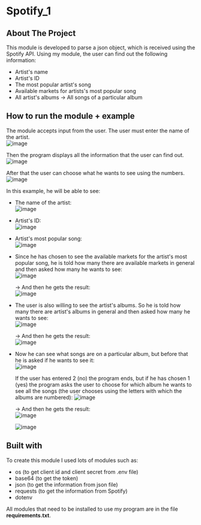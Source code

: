 # Spotify_1
## About The Project
This module is developed to parse a json object, which is received using the Spotify API.
Using my module, the user can find out the following information:
* Artist's name
* Artist's ID
*  The most popular artist's song
*  Available markets for artists's most popular song
*  All artist's albums -> All songs of a particular album

## How to run the module + example
The module accepts input from the user. The user must enter the name of the artist.\
![image](https://user-images.githubusercontent.com/116542027/221826186-1ba639cf-f0db-44ea-944f-052f5102de05.png)

Then the program displays all the information that the user can find out.\
![image](https://user-images.githubusercontent.com/116542027/221826507-fbd0cd96-0930-46db-8374-6093bcb02a4c.png)

After that the user can choose what he wants to see using the numbers.\
![image](https://user-images.githubusercontent.com/116542027/221826868-ef277c0f-6858-46ec-8475-80ddc5293eec.png)

In this example, he will be able to see:
* The name of the artist:\
![image](https://user-images.githubusercontent.com/116542027/221827738-1f4e49a0-1824-49d3-b491-9397635c2c95.png)

* Artist's ID:\
![image](https://user-images.githubusercontent.com/116542027/221827867-1a21a2bb-41b3-4515-b472-69f3e4671fcc.png)

* Artist's most popular song:\
![image](https://user-images.githubusercontent.com/116542027/221828097-0b35fe32-5982-488b-97eb-083379a6eba9.png)

* Since he has chosen to see the available markets for the artist's most popular song, he is told how many there are available markets in general and then asked how many he wants to see:\
![image](https://user-images.githubusercontent.com/116542027/221828993-d8a72709-674e-4a06-aba7-016e8e07644f.png)

   -> And then he gets the result:\
   ![image](https://user-images.githubusercontent.com/116542027/221829386-ca3fbab2-0986-42e5-986a-94e07e5b21d2.png)
   
* The user is also willing to see the artist's albums. So he is told how many there are artist's albums in general and then asked how many he wants to see:\
![image](https://user-images.githubusercontent.com/116542027/221830073-7a05e2d9-c121-47d9-8f15-a29599772609.png)

   -> And then he gets the result:\
   ![image](https://user-images.githubusercontent.com/116542027/221830214-15899fff-b690-46e3-97d9-f2880f0d6be2.png)
   
* Now he can see what songs are on a particular album, but before that he is asked if he wants to see it:\
![image](https://user-images.githubusercontent.com/116542027/221830713-46e03228-7a58-42d5-8b9f-b4506645726e.png)

   If the user has entered 2 (no) the program ends, but if he has chosen 1 (yes) the program asks the user to choose for which album he wants to see all the songs (the    user chooses using the letters with which the albums are numbered):
   ![image](https://user-images.githubusercontent.com/116542027/221831720-9bcf5b1f-f63e-4a22-bd29-17d97196b9fa.png)

  -> And then he gets the result:\
  ![image](https://user-images.githubusercontent.com/116542027/221831881-42f1c809-4559-41ec-bf77-03382da32c84.png)

  ![image](https://user-images.githubusercontent.com/116542027/221831974-b03c389c-7b77-49e0-9a0a-d3a83ad2b4fe.png)

## Built with
To create this module I used lots of modules such as:
* os (to get client id and client secret from .env file)
* base64 (to get the token)
* json (to get the information from json file)
* requests (to get the information from Spotify)
* dotenv

All modules that need to be installed to use my program are in the file **requirements.txt**.

